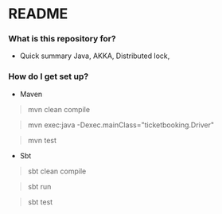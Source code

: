 # README #

### What is this repository for? ###

* Quick summary
Java, AKKA, Distributed lock,

### How do I get set up? ###

* Maven
> mvn clean compile

> mvn exec:java -Dexec.mainClass="ticketbooking.Driver"

> mvn test

* Sbt
> sbt clean compile

> sbt run

> sbt test
